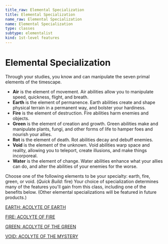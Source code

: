 ```yaml
---
title_raw: Elemental Specialization
title: Elemental Specialization
name_raw: Elemental Specialization
name: Elemental Specialization
type: classes
subtype: elementalist
kind: 1st-level features
---
```


# Elemental Specialization

Through your studies, you know and can manipulate the seven primal elements of the timescape.

- **Air** is the element of movement. Air abilities allow you to manipulate speed, quickness, flight, and breath.
- **Earth** is the element of permanence. Earth abilities create and shape physical terrain in a permanent way, and bolster your hardiness.
- **Fire** is the element of destruction. Fire abilities harm enemies and objects.
- **Green** is the element of creation and growth. Green abilities make and manipulate plants, fungi, and other forms of life to hamper foes and nourish your allies.
- **Rot** is the element of death. Rot abilities decay and debuff enemies.
- **Void** is the element of the unknown. Void abilities warp space and reality, allowing you to teleport, create illusions, and make things incorporeal.
- **Water** is the element of change. Water abilities enhance what your allies can do, and alter the abilities of your enemies for the worse.

Choose one of the following elements to be your specialty: earth, fire, green, or void. (*Quick Build:* fire) Your choice of specialization determines many of the features you'll gain from this class, including one of the benefits below. (Other elemental specializations will be featured in future products.)

[EARTH: ACOLYTE OF EARTH](./Earth%20Acolyte%20Of%20Earth.md)

[FIRE: ACOLYTE OF FIRE](./Fire%20Acolyte%20Of%20Fire.md)

[GREEN: ACOLYTE OF THE GREEN](./Green%20Acolyte%20Of%20The%20Green.md)

[VOID: ACOLYTE OF THE MYSTERY](./Void%20Acolyte%20Of%20The%20Mystery.md)
